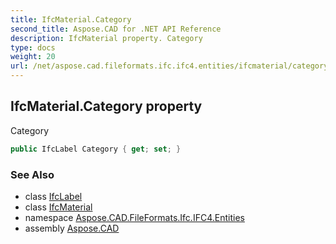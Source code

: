```yaml
---
title: IfcMaterial.Category
second_title: Aspose.CAD for .NET API Reference
description: IfcMaterial property. Category
type: docs
weight: 20
url: /net/aspose.cad.fileformats.ifc.ifc4.entities/ifcmaterial/category/
---
```

## IfcMaterial.Category property

Category

```csharp
public IfcLabel Category { get; set; }
```

### See Also

* class [IfcLabel](../../../aspose.cad.fileformats.ifc.ifc4.types/ifclabel/)
* class [IfcMaterial](../)
* namespace [Aspose.CAD.FileFormats.Ifc.IFC4.Entities](../../ifcmaterial/)
* assembly [Aspose.CAD](../../../)


